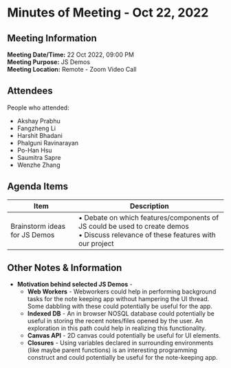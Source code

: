 # Minutes of Meeting - Oct 22, 2022

## Meeting Information
**Meeting Date/Time:** 22 Oct 2022, 09:00 PM  
**Meeting Purpose:** JS Demos               
**Meeting Location:** Remote - Zoom Video Call   

## Attendees
People who attended:
- Akshay Prabhu
- Fangzheng Li
- Harshit Bhadani
- Phalguni Ravinarayan
- Po-Han Hsu
- Saumitra Sapre
- Wenzhe Zhang

## Agenda Items

Item | Description
---- | ----
Brainstorm ideas for JS Demos | • Debate on which features/components of JS could be used to create demos<br>• Discuss relevance of these features with our project



## Other Notes & Information
* **Motivation behind selected JS Demos** -
  * **Web Workers** - Webworkers could help in performing background tasks for the note keeping app without hampering the UI thread. Some dabbling with these could potentially be useful for the app.
  * **Indexed DB** - An in browser NOSQL database could potentially be useful in storing the recent notes/files opened by the user. An exploration in this path could help in realizing this functionality.
  * **Canvas API**  - 2D canvas could potentially be useful for UI elements.
  * **Closures** - Using variables declared in surrounding environments (like maybe parent functions) is an interesting programming construct and could potentially be useful for the note-keeping app.



